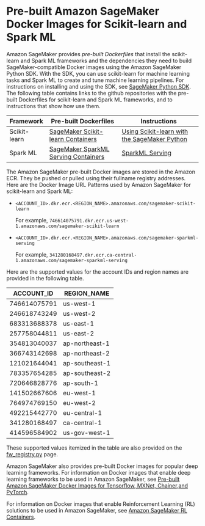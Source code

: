 # Pre\-built Amazon SageMaker Docker Images for Scikit\-learn and Spark ML<a name="pre-built-docker-containers-frameworks"></a>

Amazon SageMaker provides *pre\-built Dockerfiles* that install the scikit\-learn and Spark ML frameworks and the dependencies they need to build SageMaker\-compatible Docker images using the Amazon SageMaker Python SDK\. With the SDK, you can use scikit\-learn for machine learning tasks and Spark ML to create and tune machine learning pipelines\. For instructions on installing and using the SDK, see [SageMaker Python SDK](https://github.com/aws/sagemaker-python-sdk#installing-the-sagemaker-python-sdk)\. The following table contains links to the github repositories with the pre\-built Dockerfiles for scikit\-learn and Spark ML frameworks, and to instructions that show how use them\.


| Framework | Pre\-built Dockerfiles | Instructions | 
| --- | --- | --- | 
| Scikit\-learn |  [SageMaker Scikit\-learn Containers](https://github.com/aws/sagemaker-scikit-learn-container)  |  [Using Scikit\-learn with the SageMaker Python](https://sagemaker.readthedocs.io/en/stable/using_sklearn.html)  | 
| Spark ML |  [SageMaker SparkML Serving Containers](https://github.com/aws/sagemaker-sparkml-serving-container)  |  [SparkML Serving](https://sagemaker.readthedocs.io/en/stable/sagemaker.sparkml.html)  | 

The Amazon SageMaker pre\-built Docker images are stored in the Amazon ECR\. They be pushed or pulled using their fullname registry addresses\. Here are the Docker Image URL Patterns used by Amazon SageMaker for scikit\-learn and Spark ML:
+ `<ACCOUNT_ID>.dkr.ecr.<REGION_NAME>.amazonaws.com/sagemaker-scikit-learn`

  For example, `746614075791.dkr.ecr.us-west-1.amazonaws.com/sagemaker-scikit-learn`
+ `<ACCOUNT_ID>.dkr.ecr.<REGION_NAME>.amazonaws.com/sagemaker-sparkml-serving`

  For example, `341280168497.dkr.ecr.ca-central-1.amazonaws.com/sagemaker-sparkml-serving`

Here are the supported values for the account IDs and region names are provided in the following table\.


| ACCOUNT\_ID | REGION\_NAME | 
| --- | --- | 
| 746614075791 | us\-west\-1 | 
| 246618743249 | us\-west\-2 | 
| 683313688378 | us\-east\-1 | 
| 257758044811 | us\-east\-2 | 
| 354813040037 | ap\-northeast\-1 | 
| 366743142698 | ap\-northeast\-2 | 
| 121021644041 | ap\-southeast\-1 | 
| 783357654285 | ap\-southeast\-2 | 
| 720646828776 | ap\-south\-1 | 
| 141502667606 | eu\-west\-1 | 
| 764974769150 | eu\-west\-2 | 
| 492215442770 | eu\-central\-1 | 
| 341280168497 | ca\-central\-1 | 
| 414596584902 | us\-gov\-west\-1 | 

These supported values itemized in the table are also provided on the [fw\_registry\.py](https://github.com/aws/sagemaker-python-sdk/blob/master/src/sagemaker/fw_registry.py) page\.

Amazon SageMaker also provides pre\-built Docker images for popular deep learning frameworks\. For information on Docker images that enable deep learning frameworks to be used in Amazon SageMaker, see [Pre\-built Amazon SageMaker Docker Images for Tensorflow, MXNet, Chainer,and PyTorch](pre-built-docker-containers-frameworks-deep-learning.md)\.

For information on Docker images that enable Reinforcement Learning \(RL\) solutions to be used in Amazon SageMaker, see [Amazon SageMaker RL Containers](https://github.com/aws/sagemaker-rl-container)\.